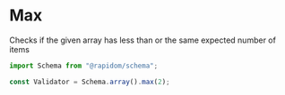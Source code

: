 # Max

Checks if the given array has less than or the same expected number of items

```typescript
import Schema from "@rapidom/schema";

const Validator = Schema.array().max(2);
```



